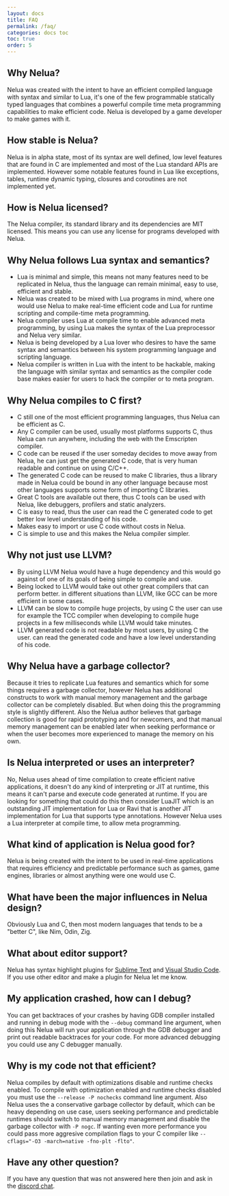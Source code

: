 ```yaml
---
layout: docs
title: FAQ
permalink: /faq/
categories: docs toc
toc: true
order: 5
---
```


## Why Nelua?

Nelua was created with the intent to have an efficient compiled language
with syntax and similar to Lua, it's one of the few programmable statically typed
languages that combines a powerful compile time meta programming capabilities to
make efficient code. Nelua is developed by a game developer to make
games with it.

## How stable is Nelua?

Nelua is in alpha state, most of its syntax are well defined,
low level features that are found in C are implemented and
most of the Lua standard APIs are implemented. However
some notable features found in Lua like exceptions, tables,
runtime dynamic typing, closures and coroutines are not implemented yet.

## How is Nelua licensed?

The Nelua compiler, its standard library and its dependencies are MIT licensed.
This means you can use any license for programs developed with Nelua.

## Why Nelua follows Lua syntax and semantics?

* Lua is minimal and simple, this means not many features need to be replicated in Nelua,
thus the language can remain minimal, easy to use, efficient and stable.
* Nelua was created to be mixed with Lua programs in mind, where one
would use Nelua to make real-time efficient code and Lua for
runtime scripting and compile-time meta programming.
* Nelua compiler uses Lua at compile time to enable advanced meta programming,
by using Lua makes the syntax of the Lua preprocessor and Nelua very similar.
* Nelua is being developed by a Lua lover who desires to have the same
syntax and semantics between his system programming language and scripting language.
* Nelua compiler is written in Lua with the intent to be hackable,
making the language  with similar syntax and semantics as the compiler code base
makes easier for users to hack the compiler or to meta program.

## Why Nelua compiles to C first?

* C still one of the most efficient programming languages, thus Nelua can be efficient as C.
* Any C compiler can be used, usually most platforms supports C, thus Nelua can run anywhere, including the web with the Emscripten compiler.
* C code can be reused if the user someday decides to move away from Nelua, he can just get the generated C code, that is very human readable and continue on using C/C++.
* The generated C code can be reused to make C libraries, thus a library made in Nelua could be bound in any other language because most other languages supports some form of importing C libraries.
* Great C tools are available out there, thus C tools can be used with Nelua,
like debuggers, profilers and static analyzers.
* C is easy to read, thus the user can read the C generated code to get better low level
understanding of his code.
* Makes easy to import or use C code without costs in Nelua.
* C is simple to use and this makes the Nelua compiler simpler.

## Why not just use LLVM?

* By using LLVM Nelua would have a huge dependency and this would go against of one of its goals of being simple to compile and use.
* Being locked to LLVM would take out other great compilers that can perform better.
in different situations than LLVM, like GCC can be more efficient in some cases.
* LLVM can be slow to compile huge projects, by using C the user can use for example the TCC compiler when developing to compile huge projects in a few milliseconds while LLVM would take minutes.
* LLVM generated code is not readable by most users, by using C the user.
can read the generated code and have a low level understanding of his code.

## Why Nelua have a garbage collector?

Because it tries to replicate Lua features and semantics which for some things requires
a garbage collector, however Nelua has additional constructs to work
with manual memory management and the garbage collector can be completely disabled.
But when doing this the programming style is slightly different. Also
the Nelua author believes that garbage collection is good for rapid prototyping
and for newcomers, and that manual memory management can be enabled later
when seeking performance or when the user becomes more experienced to manage the
memory on his own.

## Is Nelua interpreted or uses an interpreter?

No, Nelua uses ahead of time compilation to create efficient native applications,
it doesn't do any kind of interpreting or JIT at runtime, this means it
can't parse and execute code generated at runtime. If you are looking
for something that could do this then consider LuaJIT which is an outstanding
JIT implementation for Lua or Ravi that is another JIT implementation
for Lua that supports type annotations. However Nelua uses a Lua
interpreter at compile time, to allow meta programming.

## What kind of application is Nelua good for?

Nelua is being created with the intent to be used in real-time applications
that requires efficiency and predictable performance such as games, game engines,
libraries or almost anything were one would use C.

## What have been the major influences in Nelua design?

Obviously Lua and C, then most modern languages that tends to be a "better C",
like Nim, Odin, Zig.

## What about editor support?

Nelua has syntax highlight plugins for [Sublime Text](https://github.com/edubart/nelua-sublime) and [Visual Studio Code](https://github.com/edubart/nelua-vscode). If you use
other editor and make a plugin for Nelua let me know.

## My application crashed, how can I debug?

You can get backtraces of your crashes by having GDB compiler installed
and running in debug mode with the `--debug` command line argument,
when doing this Nelua will run your application through the GDB debugger
and print out readable backtraces for your code. For more advanced debugging
you could use any C debugger manually.

## Why is my code not that efficient?

Nelua compiles by default with optimizations disable and runtime checks enabled.
To compile with optimization enabled and runtime checks disabled you must use the
`--release -P nochecks` command line argument. Also Nelua uses the a conservative
garbage collector by default, which can be heavy depending on use case,
users seeking performance and predictable runtimes should switch to
manual memory management and disable the garbage collector with `-P nogc`.
If wanting even more performance you could pass more aggresive
compilation flags to your C compiler like `--cflags="-O3 -march=native -fno-plt -flto"`.

## Have any other question?

If you have any question that was not answered here then
join and ask in the [discord chat](https://discord.gg/7aaGeG7).

